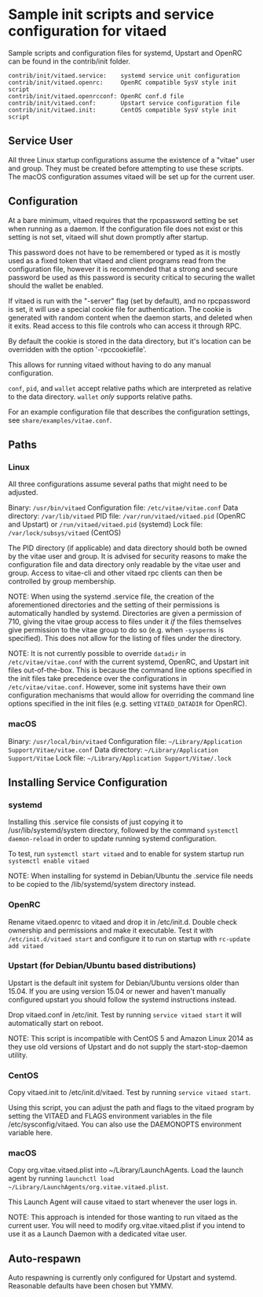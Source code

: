 Sample init scripts and service configuration for vitaed
==========================================================

Sample scripts and configuration files for systemd, Upstart and OpenRC
can be found in the contrib/init folder.

    contrib/init/vitaed.service:    systemd service unit configuration
    contrib/init/vitaed.openrc:     OpenRC compatible SysV style init script
    contrib/init/vitaed.openrcconf: OpenRC conf.d file
    contrib/init/vitaed.conf:       Upstart service configuration file
    contrib/init/vitaed.init:       CentOS compatible SysV style init script

Service User
---------------------------------

All three Linux startup configurations assume the existence of a "vitae" user
and group.  They must be created before attempting to use these scripts.
The macOS configuration assumes vitaed will be set up for the current user.

Configuration
---------------------------------

At a bare minimum, vitaed requires that the rpcpassword setting be set
when running as a daemon.  If the configuration file does not exist or this
setting is not set, vitaed will shut down promptly after startup.

This password does not have to be remembered or typed as it is mostly used
as a fixed token that vitaed and client programs read from the configuration
file, however it is recommended that a strong and secure password be used
as this password is security critical to securing the wallet should the
wallet be enabled.

If vitaed is run with the "-server" flag (set by default), and no rpcpassword is set,
it will use a special cookie file for authentication. The cookie is generated with random
content when the daemon starts, and deleted when it exits. Read access to this file
controls who can access it through RPC.

By default the cookie is stored in the data directory, but it's location can be overridden
with the option '-rpccookiefile'.

This allows for running vitaed without having to do any manual configuration.

`conf`, `pid`, and `wallet` accept relative paths which are interpreted as
relative to the data directory. `wallet` *only* supports relative paths.

For an example configuration file that describes the configuration settings,
see `share/examples/vitae.conf`.

Paths
---------------------------------

### Linux

All three configurations assume several paths that might need to be adjusted.

Binary:              `/usr/bin/vitaed`
Configuration file:  `/etc/vitae/vitae.conf`
Data directory:      `/var/lib/vitaed`
PID file:            `/var/run/vitaed/vitaed.pid` (OpenRC and Upstart) or `/run/vitaed/vitaed.pid` (systemd)
Lock file:           `/var/lock/subsys/vitaed` (CentOS)

The PID directory (if applicable) and data directory should both be owned by the
vitae user and group. It is advised for security reasons to make the
configuration file and data directory only readable by the vitae user and
group. Access to vitae-cli and other vitaed rpc clients can then be
controlled by group membership.

NOTE: When using the systemd .service file, the creation of the aforementioned
directories and the setting of their permissions is automatically handled by
systemd. Directories are given a permission of 710, giving the vitae group
access to files under it _if_ the files themselves give permission to the
vitae group to do so (e.g. when `-sysperms` is specified). This does not allow
for the listing of files under the directory.

NOTE: It is not currently possible to override `datadir` in
`/etc/vitae/vitae.conf` with the current systemd, OpenRC, and Upstart init
files out-of-the-box. This is because the command line options specified in the
init files take precedence over the configurations in
`/etc/vitae/vitae.conf`. However, some init systems have their own
configuration mechanisms that would allow for overriding the command line
options specified in the init files (e.g. setting `VITAED_DATADIR` for
OpenRC).

### macOS

Binary:              `/usr/local/bin/vitaed`
Configuration file:  `~/Library/Application Support/Vitae/vitae.conf`
Data directory:      `~/Library/Application Support/Vitae`
Lock file:           `~/Library/Application Support/Vitae/.lock`

Installing Service Configuration
-----------------------------------

### systemd

Installing this .service file consists of just copying it to
/usr/lib/systemd/system directory, followed by the command
`systemctl daemon-reload` in order to update running systemd configuration.

To test, run `systemctl start vitaed` and to enable for system startup run
`systemctl enable vitaed`

NOTE: When installing for systemd in Debian/Ubuntu the .service file needs to be copied to the /lib/systemd/system directory instead.

### OpenRC

Rename vitaed.openrc to vitaed and drop it in /etc/init.d.  Double
check ownership and permissions and make it executable.  Test it with
`/etc/init.d/vitaed start` and configure it to run on startup with
`rc-update add vitaed`

### Upstart (for Debian/Ubuntu based distributions)

Upstart is the default init system for Debian/Ubuntu versions older than 15.04. If you are using version 15.04 or newer and haven't manually configured upstart you should follow the systemd instructions instead.

Drop vitaed.conf in /etc/init.  Test by running `service vitaed start`
it will automatically start on reboot.

NOTE: This script is incompatible with CentOS 5 and Amazon Linux 2014 as they
use old versions of Upstart and do not supply the start-stop-daemon utility.

### CentOS

Copy vitaed.init to /etc/init.d/vitaed. Test by running `service vitaed start`.

Using this script, you can adjust the path and flags to the vitaed program by
setting the VITAED and FLAGS environment variables in the file
/etc/sysconfig/vitaed. You can also use the DAEMONOPTS environment variable here.

### macOS

Copy org.vitae.vitaed.plist into ~/Library/LaunchAgents. Load the launch agent by
running `launchctl load ~/Library/LaunchAgents/org.vitae.vitaed.plist`.

This Launch Agent will cause vitaed to start whenever the user logs in.

NOTE: This approach is intended for those wanting to run vitaed as the current user.
You will need to modify org.vitae.vitaed.plist if you intend to use it as a
Launch Daemon with a dedicated vitae user.

Auto-respawn
-----------------------------------

Auto respawning is currently only configured for Upstart and systemd.
Reasonable defaults have been chosen but YMMV.
